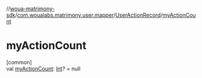 //[woua-matrimony-sdk](../../../index.md)/[com.woualabs.matrimony.user.mapper](../index.md)/[UserActionRecord](index.md)/[myActionCount](my-action-count.md)

# myActionCount

[common]\
val [myActionCount](my-action-count.md): [Int](https://kotlinlang.org/api/latest/jvm/stdlib/kotlin/-int/index.html)? = null
